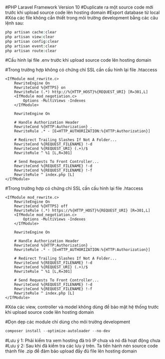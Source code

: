#PHP Laravel Framework Version 10
#Duplicate ra một source code mới trước khi upload source code lên hosting domain
#Export database từ local
#Xóa các file không cần thiết trong môi trường development bằng các câu lệnh sau:

```php
php artisan cache:clear
php artisan view:clear
php artisan config:clear
php artisan event:clear
php artisan route:clear
```

#Cấu hình lại file .env trước khi upload source code lên hosting domain

#Trong trường hợp không có chứng chỉ SSL cần cấu hình lại file .htaccess

```htaccess
<IfModule mod_rewrite.c>
    RewriteEngine On
    RewriteCond %{HTTPS} on
    RewriteRule (.*) http://%{HTTP_HOST}%{REQUEST_URI} [R=301,L]
    <IfModule mod_negotiation.c>
        Options -MultiViews -Indexes
    </IfModule>

    RewriteEngine On

    # Handle Authorization Header
    RewriteCond %{HTTP:Authorization} .
    RewriteRule .* - [E=HTTP_AUTHORIZATION:%{HTTP:Authorization}]

    # Redirect Trailing Slashes If Not A Folder...
    RewriteCond %{REQUEST_FILENAME} !-d
    RewriteCond %{REQUEST_URI} (.+)/$
    RewriteRule ^ %1 [L,R=301]

    # Send Requests To Front Controller...
    RewriteCond %{REQUEST_FILENAME} !-d
    RewriteCond %{REQUEST_FILENAME} !-f
    RewriteRule ^ index.php [L]
</IfModule>
```

#Trong trường hợp có chứng chỉ SSL cần cấu hình lại file .htaccess

```htaccess
<IfModule mod_rewrite.c>
    RewriteEngine On
    RewriteCond %{HTTPS} off
    RewriteRule (.*) https://%{HTTP_HOST}%{REQUEST_URI} [R=301,L]
    <IfModule mod_negotiation.c>
        Options -MultiViews -Indexes
    </IfModule>

    RewriteEngine On

    # Handle Authorization Header
    RewriteCond %{HTTP:Authorization} .
    RewriteRule .* - [E=HTTP_AUTHORIZATION:%{HTTP:Authorization}]

    # Redirect Trailing Slashes If Not A Folder...
    RewriteCond %{REQUEST_FILENAME} !-d
    RewriteCond %{REQUEST_URI} (.+)/$
    RewriteRule ^ %1 [L,R=301]

    # Send Requests To Front Controller...
    RewriteCond %{REQUEST_FILENAME} !-d
    RewriteCond %{REQUEST_FILENAME} !-f
    RewriteRule ^ index.php [L]
</IfModule>
```

#Xóa các view, controller và model không dùng để bảo mật hệ thống trước khi upload source code lên hosting domain

#Dọn dẹp các module chỉ dùng cho môi trường development

```php
composer install --optimize-autoloader --no-dev
```

#Lưu ý 1: Phải kiểm tra xem hosting đã trỏ IP chưa và nó đã hoạt động chưa
#Lưu ý 2: Sau khi đã kiểm tra các lưu ý trên. Ta tiến hành nén source code thành file .zip để đảm bảo upload đầy đủ file lên hosting domain
